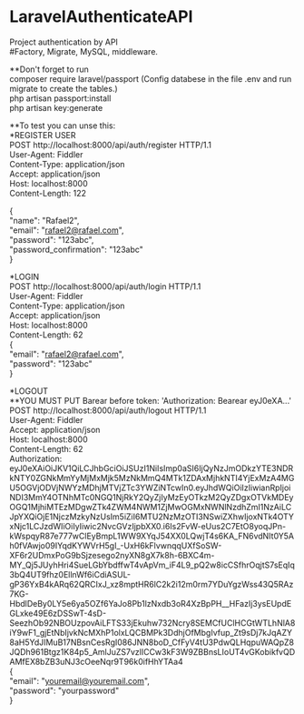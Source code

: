 # LaravelAuthenticateAPI

Project authentication by API  
#Factory, Migrate, MySQL, middleware.  


**Don't forget to run  
composer require laravel/passport (Config databese in the file .env and run migrate to create the tables.)   
php artisan passport:install  
php artisan key:generate  
  
  
**To test you can unse this:  
*REGISTER USER  
POST http://localhost:8000/api/auth/register HTTP/1.1  
User-Agent: Fiddler  
Content-Type: application/json  
Accept: application/json  
Host: localhost:8000  
Content-Length: 122  
  
{  
  "name": "Rafael2",  
  "email": "rafael2@rafael.com",  
  "password": "123abc",  
  "password_confirmation": "123abc"  
}  
  
*LOGIN  
POST http://localhost:8000/api/auth/login HTTP/1.1  
User-Agent: Fiddler  
Content-Type: application/json  
Accept: application/json  
Host: localhost:8000  
Content-Length: 62  
{  
  "email": "rafael2@rafael.com",  
  "password": "123abc"  
}  
  
*LOGOUT  
**YOU MUST PUT Barear before token: 'Authorization: Bearear eyJ0eXA...'  
POST http://localhost:8000/api/auth/logout HTTP/1.1  
User-Agent: Fiddler  
Accept: application/json  
Host: localhost:8000  
Content-Length: 62  
Authorization:   eyJ0eXAiOiJKV1QiLCJhbGciOiJSUzI1NiIsImp0aSI6IjQyNzJmODkzYTE3NDRkNTY0ZGNkMmYyMjMxMjk5MzNkMmQ4MTk1ZDAxMjhkNTI4YjExMzA4MGU5OGVjODVjNWYzMDhjMTVjZTc3YWZiNTcwIn0.eyJhdWQiOiIzIiwianRpIjoiNDI3MmY4OTNhMTc0NGQ1NjRkY2QyZjIyMzEyOTkzM2QyZDgxOTVkMDEyOGQ1MjhiMTEzMDgwZTk4ZWM4NWM1ZjMwOGMxNWNlNzdhZmI1NzAiLCJpYXQiOjE1NjczMzkyNzUsIm5iZiI6MTU2NzMzOTI3NSwiZXhwIjoxNTk4OTYxNjc1LCJzdWIiOiIyIiwic2NvcGVzIjpbXX0.i6Is2FvW-eUus2C7EtO8yoqJPn-kWspqyR87e777wClEyBmpL1WW9XYqJ54XX0LQwjT4s6KA_FN6vdNIt0Y5Ah0fVAwjo09IYqdKYWVrH5gI_-UxH6kFlvwnqqUXfSoSW-XF6r2UDmxPoG9bSjzesego2nyXN8gX7k8h-6BXC4m-MY_Qj5JUyhHri4SueLGbYbdffwT4vApVm_iF4L9_pQ2w8icCSfhrOqjtS7sEqIq3bQ4UT9fhz0EllnWf6iCdiASUL-gP36YxB4kARq62QRCIxJ_xz8mptHR6lC2k2i12m0rm7YDuYgzWss43Q5RAz7KG-HbdlDeBy0LY5e6ya5OZf6YaJo8Pb1lzNxdb3oR4XzBpPH__HFazIj3ysEUpdEGLxke49E6zDSSwT-4sD-SeezhOb92NBOUzpovAiLFTS33jEkuhw732Ncry8SEMCfUClHCGtWTLhNlA8iY9wF1_gjEtNbIjvkNcMXhP1olxLQCBMPk3DdhjOfMbgIvfup_Zt9sDj7kJqAZY8aH5YdJIMuB17NBsnCesRgI086JNN8boD_CfFyV4tU3PdwQLHqpuWAQpZ8JQDh961Btgz1K84p5_AmlJuZS7vzlICCw3kF3W9ZBBnsLIoUT4vGKobikfvQDAMfEX8bZB3uNJ3cOeeNqr9T96k0ifHhYTAa4  
{  
  "email": "youremail@youremail.com",  
  "password": "yourpassword"  
}  